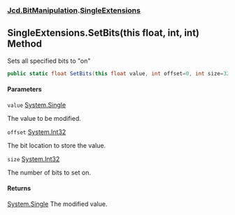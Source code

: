 ### [Jcd.BitManipulation](Jcd.BitManipulation.md 'Jcd.BitManipulation').[SingleExtensions](Jcd.BitManipulation.SingleExtensions.md 'Jcd.BitManipulation.SingleExtensions')

## SingleExtensions.SetBits(this float, int, int) Method

Sets all specified bits to "on"

```csharp
public static float SetBits(this float value, int offset=0, int size=32);
```
#### Parameters

<a name='Jcd.BitManipulation.SingleExtensions.SetBits(thisfloat,int,int).value'></a>

`value` [System.Single](https://docs.microsoft.com/en-us/dotnet/api/System.Single 'System.Single')

The value to be modified.

<a name='Jcd.BitManipulation.SingleExtensions.SetBits(thisfloat,int,int).offset'></a>

`offset` [System.Int32](https://docs.microsoft.com/en-us/dotnet/api/System.Int32 'System.Int32')

The bit location to store the value.

<a name='Jcd.BitManipulation.SingleExtensions.SetBits(thisfloat,int,int).size'></a>

`size` [System.Int32](https://docs.microsoft.com/en-us/dotnet/api/System.Int32 'System.Int32')

The number of bits to set on.

#### Returns

[System.Single](https://docs.microsoft.com/en-us/dotnet/api/System.Single 'System.Single')
The modified value.